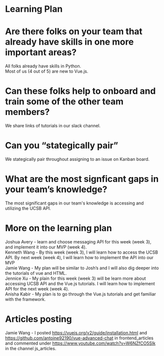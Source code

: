 # Learning Plan
# Are there folks on your team that already have skills in one more important areas?
All folks already have skills in Python.\
Most of us (4 out of 5) are new to Vue.js.

# Can these folks help to onboard and train some of the other team members?
We share links of tutorials in our slack channel.

# Can you “stategically pair”
We stategically pair throughout assigning to an issue on Kanban board.

# What are the most signficant gaps in your team’s knowledge?
The most significant gaps in our team's knowledge is accessing and utilizing the UCSB API.

# More on the learning plan
Joshua Avery - learn and choose messaging API for this week (week 3), and implement it into our MVP (week 4).\
Kenneth Wang - By this week (week 3), I will learn how to access the UCSB API. By next week (week 4), I will learn how to implement the API into our MVP\
Jamie Wang - My plan will be similar to Josh’s and I will also dig deeper into the tutorials of vue and HTML.\
Jennice Xu - My plain for this week (week 3) will be learn more about accessing UCSB API and the Vue.js tutorials. I will learn how to implement API for the next week (week 4).\
Anisha Kabir - My plan is to go through the Vue.js tutorials and get familiar with the framework.

# Articles posting
Jamie Wang - I posted https://vuejs.org/v2/guide/installation.html and https://github.com/antoine92190/vue-advanced-chat in frontend_articles and commented under https://www.youtube.com/watch?v=W6NZfCO5SIk in the channel js_articles. 
